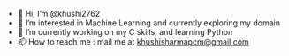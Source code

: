 - 👋 Hi, I’m @khushi2762
- 👀 I’m interested in Machine Learning and currently exploring my domain
- 🌱 I’m currently working on my C skills, and learning Python
- 📫 How to reach me : mail me at khushisharmapcm@gmail.com

<!---
khushi2762/khushi2762 is a ✨ special ✨ repository because its `README.md` (this file) appears on your GitHub profile.
You can click the Preview link to take a look at your changes.
--->
